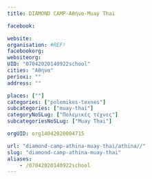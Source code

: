 ```yaml
---
title: DIAMOND CAMP-Αθήνα-Muay Thai

facebook:

website:
organisation: #REF!
facebookorg:
websiteorg:
UID: "07042020140922school"
cities: "Αθήνα"
perioxi: ""
address: ""

places: [""]
categories: ["polemikes-texnes"]
subcategories: ["muay-thai"]
categoryNoSLug: ["Πολεμικές τέχνες"]
subcategoriesNoSLug: ["Muay Thai"]

orgUID: org14042020004715

url: "diamond-camp-athina-muay-thai/athina//"
slug: "diamond-camp-athina-muay-thai"
aliases:
    - /07042020140922school
---
```





